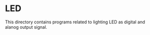 # LED
This directory contains programs related to lighting LED as digital and alanog output signal.
